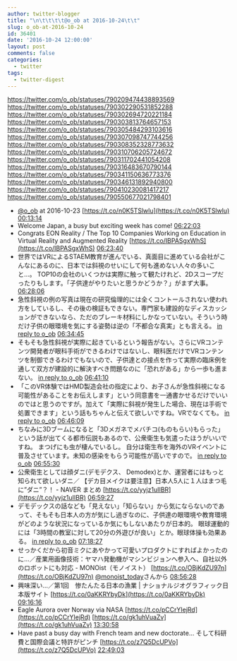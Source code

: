 ```yaml
---
author: twitter-blogger
title: "\n\t\t\t\t@o_ob at 2016-10-24\t\t"
slug: o_ob-at-2016-10-24
id: 36401
date: '2016-10-24 12:00:00'
layout: post
comments: false
categories:
  - twitter
tags:
  - twitter-digest
---
```


https://twitter.com/o_ob/statuses/790209474438893569 https://twitter.com/o_ob/statuses/790302290531852288 https://twitter.com/o_ob/statuses/790302694720221184 https://twitter.com/o_ob/statuses/790303813764657153 https://twitter.com/o_ob/statuses/790305484293103616 https://twitter.com/o_ob/statuses/790307098747744256 https://twitter.com/o_ob/statuses/790308352328773632 https://twitter.com/o_ob/statuses/790310706205724672 https://twitter.com/o_ob/statuses/790311702441054208 https://twitter.com/o_ob/statuses/790316483670790144 https://twitter.com/o_ob/statuses/790341150636773376 https://twitter.com/o_ob/statuses/790346131892940800 https://twitter.com/o_ob/statuses/790410230081417217 https://twitter.com/o_ob/statuses/790550677021798401  

*   [@o_ob](https://twitter.com/o_ob) at 2016-10-23 [https://t.co/n0K5TSlwlu](https://t.co/n0K5TSlwlu) [00:13:14](https://twitter.com/o_ob/statuses/790209474438893569)
*   Welcome Japan, a busy but exciting week has come! [06:22:03](https://twitter.com/o_ob/statuses/790302290531852288)
*   Congrats EON Reality / The Top 10 Companies Working on Education in Virtual Reality and Augmented Reality [https://t.co/IBPASgxWhS](https://t.co/IBPASgxWhS) [06:23:40](https://twitter.com/o_ob/statuses/790302694720221184)
*   世界ではVRによるSTAEM教育が進んでいる、真面目に進めている会社がこんなにあるのに、日本では斜視のせいにして何も進めない人々の多いこと…。 TOP10の会社のいくつかは実際に触って観たけれど、2Dスコープだったりもします。「子供達がやりたいと思うかどうか？」がまず大事。 [06:28:06](https://twitter.com/o_ob/statuses/790303813764657153)
*   急性斜視の例の写真は現在の研究倫理的には全くコントールされない使われ方をしているし、その後の検証もできない。専門家も建設的なディスカッションができないなら、ただのブレーキ材料にしかなっていない。そういう時だけ子供の眼環境を気にする姿勢は逆の「不都合な真実」とも言える。 [in reply to o_ob](https://twitter.com/o_ob/statuses/790303813764657153) [06:34:45](https://twitter.com/o_ob/statuses/790305484293103616)
*   そもそも急性斜視が実際に起きているという報告がない。さらにVRコンテンツ開発者が眼科手術ができるわけではないし、眼科医だけでVRコンテンツを制御できるわけでもないので、子供達との接点を作って実際の臨床例を通して双方が建設的に解決すべき問題なのに「恐れがある」から一歩も進まない。 [in reply to o_ob](https://twitter.com/o_ob/statuses/790305484293103616) [06:41:10](https://twitter.com/o_ob/statuses/790307098747744256)
*   「このVR体験ではHMD製造会社の指定により、お子さんが急性斜視になる可能性があることをお伝えします」という同意書を一通書かせるだけでいいのではと思うのですが。加えて「実際に斜視が発生した場合、現在は手術で処置できます」という話もちゃんと伝えて欲しいですね。VRでなくても。 [in reply to o_ob](https://twitter.com/o_ob/statuses/790307098747744256) [06:46:09](https://twitter.com/o_ob/statuses/790308352328773632)
*   ちなみに3Dブームになると「3Dメガネでメバチコ(ものもらい)もらった」という話が出てくる都市伝説もあるので、公衆衛生も気遣ったほうがいいですね。 まつげにも虫が棲んでいるし。 自分は衛生布を海外のVRイベントに普及させています。未知の感染をもらう可能性が高いですので。 [in reply to o_ob](https://twitter.com/o_ob/statuses/790308352328773632) [06:55:30](https://twitter.com/o_ob/statuses/790310706205724672)
*   公衆衛生としては顔ダニ(デモデクス、 Demodex)とか、運営者にはもっと知られて欲しいダニ／ 【デカ目メイクは要注意】日本人5人に１人はまつ毛に”ダニ”？！ - NAVER まとめ [https://t.co/yyjz1uIIBR](https://t.co/yyjz1uIIBR) [06:59:27](https://twitter.com/o_ob/statuses/790311702441054208)
*   デモデックスの話なども「見えない」「知らない」から気にならないのであって、そもそも日本人の方が気にし過ぎなのに、子供達の眼環境や教育環境がどのような状況になっているか気にもしないあたりが日本的。 眼球運動的には「3時間の教室に対して20分の外遊びが良い」とか。眼球体操も効果ある。 [in reply to o_ob](https://twitter.com/o_ob/statuses/790311702441054208) [07:18:27](https://twitter.com/o_ob/statuses/790316483670790144)
*   せっかくだから初音ミクにあやかって可愛いプロダクトにすればよかったのに…／産業用画像技術：ヤマハ発動機がマシンビジョンへ参入へ、自社以外のロボットにも対応 - MONOist（モノイスト） [https://t.co/OBjKdZU97n](https://t.co/OBjKdZU97n) [@monoist_today](https://twitter.com/monoist_today)さんから [08:56:28](https://twitter.com/o_ob/statuses/790341150636773376)
*   興味深い…／第1回　惨たんたる日本の漁業 | ナショナルジオグラフィック日本版サイト [https://t.co/0aKKRYbyDk](https://t.co/0aKKRYbyDk) [09:16:16](https://twitter.com/o_ob/statuses/790346131892940800)
*   Eagle Aurora over Norway via NASA [https://t.co/pCCrYIejRd](https://t.co/pCCrYIejRd) [https://t.co/gk1uhVuaZv](https://t.co/gk1uhVuaZv) [13:30:58](https://twitter.com/o_ob/statuses/790410230081417217)
*   Have past a busy day with French team and new doctorate... そして科研費と国際会議と特許がピンチ [https://t.co/z7Q5DcUPVo](https://t.co/z7Q5DcUPVo) [22:49:03](https://twitter.com/o_ob/statuses/790550677021798401)